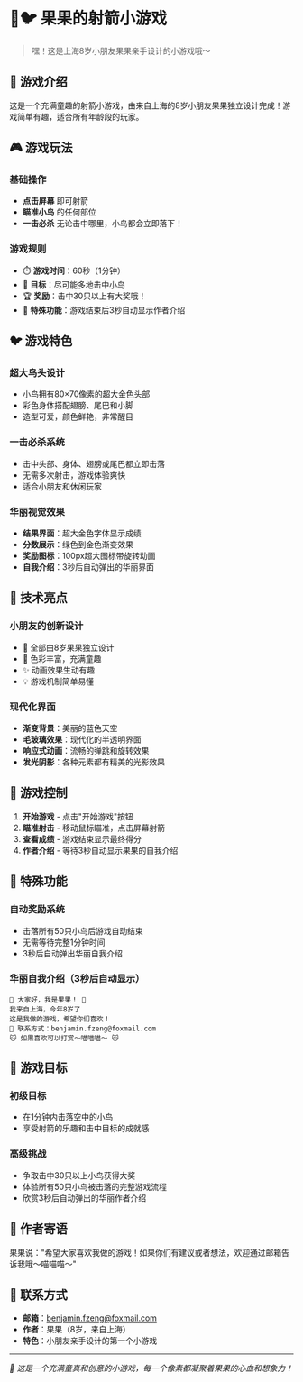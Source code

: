 # 🏹🐦 果果的射箭小游戏

> 嘿！这是上海8岁小朋友果果亲手设计的小游戏哦～

## 🌟 游戏介绍

这是一个充满童趣的射箭小游戏，由来自上海的8岁小朋友果果独立设计完成！游戏简单有趣，适合所有年龄段的玩家。

## 🎮 游戏玩法

### 基础操作
- **点击屏幕** 即可射箭
- **瞄准小鸟** 的任何部位
- **一击必杀** 无论击中哪里，小鸟都会立即落下！

### 游戏规则
- ⏱️ **游戏时间**：60秒（1分钟）
- 🎯 **目标**：尽可能多地击中小鸟
- 🏆 **奖励**：击中30只以上有大奖哦！
- 🌟 **特殊功能**：游戏结束后3秒自动显示作者介绍

## 🐦 游戏特色

### 超大鸟头设计
- 小鸟拥有80×70像素的超大金色头部
- 彩色身体搭配翅膀、尾巴和小脚
- 造型可爱，颜色鲜艳，非常醒目

### 一击必杀系统
- 击中头部、身体、翅膀或尾巴都立即击落
- 无需多次射击，游戏体验爽快
- 适合小朋友和休闲玩家

### 华丽视觉效果
- **结果界面**：超大金色字体显示成绩
- **分数展示**：绿色到金色渐变效果
- **奖励图标**：100px超大图标带旋转动画
- **自我介绍**：3秒后自动弹出的华丽界面

## 🎨 技术亮点

### 小朋友的创新设计
- 🎨 全部由8岁果果独立设计
- 🌈 色彩丰富，充满童趣
- ✨ 动画效果生动有趣
- 💡 游戏机制简单易懂

### 现代化界面
- **渐变背景**：美丽的蓝色天空
- **毛玻璃效果**：现代化的半透明界面
- **响应式动画**：流畅的弹跳和旋转效果
- **发光阴影**：各种元素都有精美的光影效果

## 📱 游戏控制

1. **开始游戏** - 点击"开始游戏"按钮
2. **瞄准射击** - 移动鼠标瞄准，点击屏幕射箭
3. **查看成绩** - 游戏结束显示最终得分
4. **作者介绍** - 等待3秒自动显示果果的自我介绍

## 🌈 特殊功能

### 自动奖励系统
- 击落所有50只小鸟后游戏自动结束
- 无需等待完整1分钟时间
- 3秒后自动弹出华丽自我介绍

### 华丽自我介绍（3秒后自动显示）
```
🌟 大家好，我是果果！ 🌟
我来自上海，今年8岁了
这是我做的游戏，希望你们喜欢！
📧 联系方式：benjamin.fzeng@foxmail.com
🐱 如果喜欢可以打赏～喵喵喵～ 🐱
```

## 🎯 游戏目标

### 初级目标
- 在1分钟内击落空中的小鸟
- 享受射箭的乐趣和击中目标的成就感

### 高级挑战
- 争取击中30只以上小鸟获得大奖
- 体验所有50只小鸟被击落的完整游戏流程
- 欣赏3秒后自动弹出的华丽作者介绍

## 💝 作者寄语

果果说："希望大家喜欢我做的游戏！如果你们有建议或者想法，欢迎通过邮箱告诉我哦～喵喵喵～"

## 📧 联系方式

- **邮箱**：benjamin.fzeng@foxmail.com
- **作者**：果果（8岁，来自上海）
- **特色**：小朋友亲手设计的第一个小游戏

---

*🎈 这是一个充满童真和创意的小游戏，每一个像素都凝聚着果果的心血和想象力！*